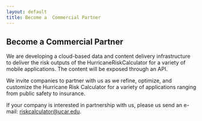 ```yaml
---
layout: default
title: Become a  Commercial Partner
---
```


## Become a Commercial Partner

We are developing a cloud-based data and content delivery infrastructure to deliver the risk outputs of the HurricaneRiskCalculator for a variety of mobile applications. The content will be exposed through an API.

We invite companies to partner with us as we refine, optimize, and customize the Hurricane Risk Calculator for a variety of applications ranging from public safety to insurance.  

If your company is interested in partnership with us, please us send an e-mail: [riskcalculator@ucar.edu](mailto:riskcalculator@ucar.edu&subject=sign-up%20for%20project%20updates). 
